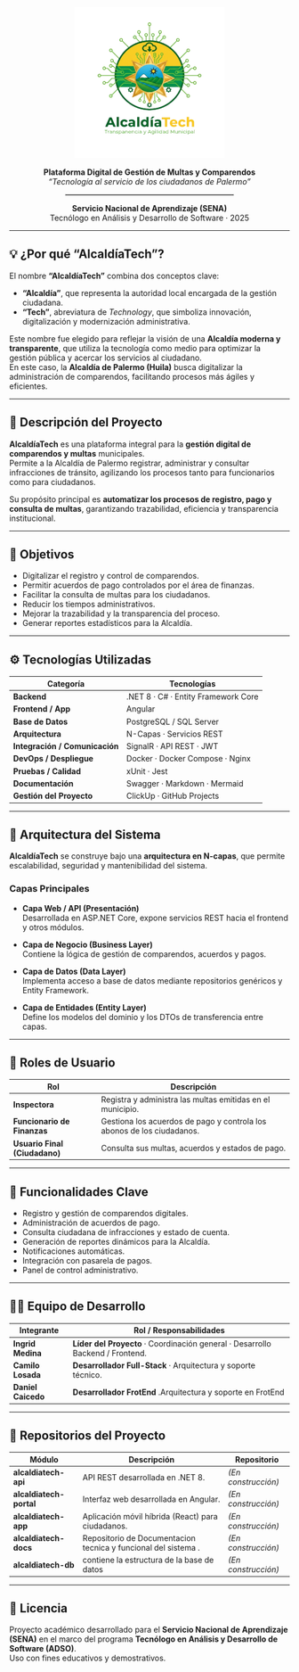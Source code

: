 
<!-- ===================== ENCABEZADO CON LOGO ===================== -->
<div align="center">
<img src="assets/Logo.png" alt="GESCOMPH Logo" width="270">
  <p><b>Plataforma Digital de Gestión de Multas y Comparendos</b><br>
  <i>“Tecnología al servicio de los ciudadanos de Palermo”</i></p>
  <hr style="width: 60%; border: 1px solid #ccc;">
  <p><b>Servicio Nacional de Aprendizaje (SENA)</b><br>
  Tecnólogo en Análisis y Desarrollo de Software · 2025</p>
</div>

---

## 💡 ¿Por qué “AlcaldíaTech”?

El nombre **“AlcaldíaTech”** combina dos conceptos clave:  
- **“Alcaldía”**, que representa la autoridad local encargada de la gestión ciudadana.  
- **“Tech”**, abreviatura de *Technology*, que simboliza innovación, digitalización y modernización administrativa.  

Este nombre fue elegido para reflejar la visión de una **Alcaldía moderna y transparente**, que utiliza la tecnología como medio para optimizar la gestión pública y acercar los servicios al ciudadano.  
En este caso, la **Alcaldía de Palermo (Huila)** busca digitalizar la administración de comparendos, facilitando procesos más ágiles y eficientes.

---

## 🧩 Descripción del Proyecto

**AlcaldíaTech** es una plataforma integral para la **gestión digital de comparendos y multas** municipales.  
Permite a la Alcaldía de Palermo registrar, administrar y consultar infracciones de tránsito, agilizando los procesos tanto para funcionarios como para ciudadanos.

Su propósito principal es **automatizar los procesos de registro, pago y consulta de multas**, garantizando trazabilidad, eficiencia y transparencia institucional.

---

## 🎯 Objetivos

- Digitalizar el registro y control de comparendos.  
- Permitir acuerdos de pago controlados por el área de finanzas.  
- Facilitar la consulta de multas para los ciudadanos.  
- Reducir los tiempos administrativos.  
- Mejorar la trazabilidad y la transparencia del proceso.  
- Generar reportes estadísticos para la Alcaldía.  

---

## ⚙ Tecnologías Utilizadas

| Categoría | Tecnologías |
|------------|-------------|
| **Backend** | .NET 8 · C# · Entity Framework Core |
| **Frontend / App** | Angular |
| **Base de Datos** | PostgreSQL / SQL Server |
| **Arquitectura** | N-Capas · Servicios REST |
| **Integración / Comunicación** | SignalR · API REST · JWT |
| **DevOps / Despliegue** | Docker · Docker Compose · Nginx |
| **Pruebas / Calidad** | xUnit · Jest  |
| **Documentación** | Swagger · Markdown · Mermaid |
| **Gestión del Proyecto** | ClickUp · GitHub Projects |

---

## 🧠 Arquitectura del Sistema

**AlcaldíaTech** se construye bajo una **arquitectura en N-capas**, que permite escalabilidad, seguridad y mantenibilidad del sistema.

### Capas Principales

- **Capa Web / API (Presentación)**  
  Desarrollada en ASP.NET Core, expone servicios REST hacia el frontend y otros módulos.

- **Capa de Negocio (Business Layer)**  
  Contiene la lógica de gestión de comparendos, acuerdos y pagos.

- **Capa de Datos (Data Layer)**  
  Implementa acceso a base de datos mediante repositorios genéricos y Entity Framework.

- **Capa de Entidades (Entity Layer)**  
  Define los modelos del dominio y los DTOs de transferencia entre capas.

---

## 👥 Roles de Usuario

| Rol | Descripción |
|------|--------------|
| **Inspectora** | Registra y administra las multas emitidas en el municipio. |
| **Funcionario de Finanzas** | Gestiona los acuerdos de pago y controla los abonos de los ciudadanos. |
| **Usuario Final (Ciudadano)** | Consulta sus multas, acuerdos y estados de pago. |

---

## 🚓 Funcionalidades Clave

- Registro y gestión de comparendos digitales.  
- Administración de acuerdos de pago.  
- Consulta ciudadana de infracciones y estado de cuenta.  
- Generación de reportes dinámicos para la Alcaldía.  
- Notificaciones automáticas.  
- Integración con pasarela de pagos.  
- Panel de control administrativo.  

---

## 👨‍💻 Equipo de Desarrollo

| Integrante | Rol / Responsabilidades |
|-------------|--------------------------|
| **Ingrid Medina** | **Líder del Proyecto** · Coordinación general · Desarrollo Backend / Frontend. |
| **Camilo Losada** | **Desarrollador Full-Stack** · Arquitectura y soporte técnico. |
| **Daniel Caicedo** | **Desarrollador FrotEnd** .Arquitectura y soporte en FrotEnd |

---

## 🧱 Repositorios del Proyecto

| Módulo | Descripción | Repositorio |
|---------|--------------|-------------|
| **alcaldiatech-api** | API REST desarrollada en .NET 8. | *(En construcción)* |
| **alcaldiatech-portal** | Interfaz web desarrollada en Angular. | *(En construcción)* |
| **alcaldiatech-app** | Aplicación móvil híbrida (React) para ciudadanos. | *(En construcción)* |
| **alcaldiatech-docs** | Repositorio de Documentacion tecnica y funcional del sistema . | *(En construcción)* |
| **alcaldiatech-db** |contiene la estructura de la base de datos | *(En construcción)* |

---

## 📜 Licencia

Proyecto académico desarrollado para el **Servicio Nacional de Aprendizaje (SENA)** en el marco del programa **Tecnólogo en Análisis y Desarrollo de Software (ADSO)**.  
Uso con fines educativos y demostrativos.

